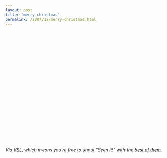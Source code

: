 ```yaml
---
layout: post
title: "merry christmas"
permalink: /2007/12/merry-christmas.html
---
```


<object width="425" height="355"><param name="movie" value="http://www.youtube.com/v/Zdz88MBWomo&rel=1"></param><param name="wmode" value="transparent"></param><embed src="https://www.youtube.com/v/Zdz88MBWomo&rel=1" type="application/x-shockwave-flash" wmode="transparent" width="425" height="355"></embed></object>

<p><em>Via <a href="http://www.veryshortlist.com/vsl/daily.cfm/review/348/Web_video/james-brown-dance-video/?tp">VSL</a>, which means you're free to shout "Seen it!" with the <a href="http://dashes.com/anil/">best of them</a>.</em></p>


